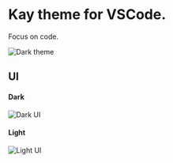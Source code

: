 # Kay theme for VSCode.

Focus on code.

![Dark theme](images/theme-dark.png)

UI
--

#### Dark
![Dark UI](images/ui-dark.png)

#### Light
![Light UI](images/ui-light.png)
